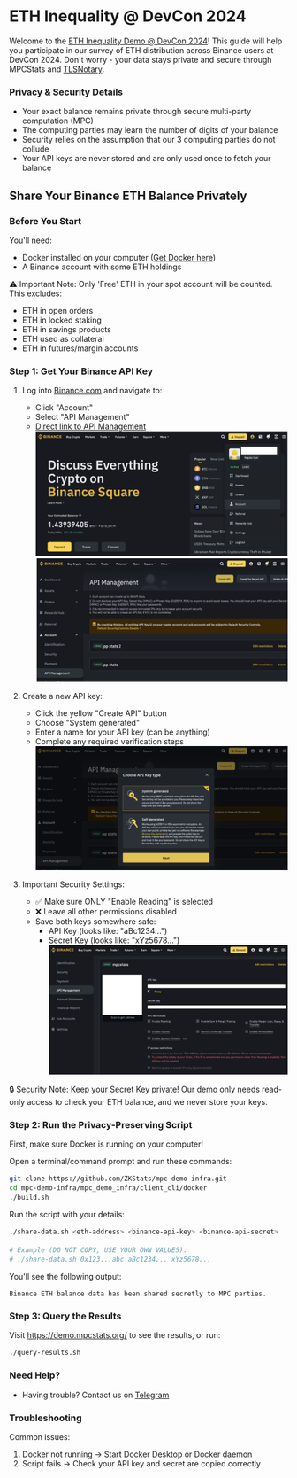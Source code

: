 # ETH Inequality @ DevCon 2024

Welcome to the [ETH Inequality Demo @ DevCon 2024](https://demo.mpcstats.org/)! This guide will help you participate in our survey of ETH distribution across Binance users at DevCon 2024. Don't worry - your data stays private and secure through MPCStats and [TLSNotary](https://tlsnotary.org/).

### Privacy & Security Details
- Your exact balance remains private through secure multi-party computation (MPC)
- The computing parties may learn the number of digits of your balance
- Security relies on the assumption that our 3 computing parties do not collude
- Your API keys are never stored and are only used once to fetch your balance

## Share Your Binance ETH Balance Privately

### Before You Start
You'll need:
- Docker installed on your computer ([Get Docker here](https://docs.docker.com/get-docker/))
- A Binance account with some ETH holdings

⚠️ Important Note: Only 'Free' ETH in your spot account will be counted. This excludes:
- ETH in open orders
- ETH in locked staking
- ETH in savings products
- ETH used as collateral
- ETH in futures/margin accounts

### Step 1: Get Your Binance API Key
1. Log into [Binance.com](https://www.binance.com) and navigate to:
   - Click "Account"
   - Select "API Management"
   - [Direct link to API Management](https://www.binance.com/en/my/settings/api-management)
![alt text](pics/image.png)
![alt text](pics/image-1.png)

2. Create a new API key:
   - Click the yellow "Create API" button
   - Choose "System generated"
   - Enter a name for your API key (can be anything)
   - Complete any required verification steps
![alt text](pics/image-2.png)

3. Important Security Settings:
   - ✅ Make sure ONLY "Enable Reading" is selected
   - ❌ Leave all other permissions disabled
   - Save both keys somewhere safe:
     - API Key (looks like: "aBc1234...")
     - Secret Key (looks like: "xYz5678...")
![alt text](pics/image-3.png)

🔒 Security Note: Keep your Secret Key private! Our demo only needs read-only access to check your ETH balance, and we never store your keys.

### Step 2: Run the Privacy-Preserving Script

First, make sure Docker is running on your computer!

Open a terminal/command prompt and run these commands:

```bash
git clone https://github.com/ZKStats/mpc-demo-infra.git
cd mpc-demo-infra/mpc_demo_infra/client_cli/docker
./build.sh
```

Run the script with your details:
```bash
./share-data.sh <eth-address> <binance-api-key> <binance-api-secret>

# Example (DO NOT COPY, USE YOUR OWN VALUES):
# ./share-data.sh 0x123...abc aBc1234... xYz5678...
```

You'll see the following output:

```
Binance ETH balance data has been shared secretly to MPC parties.
```

### Step 3: Query the Results
Visit https://demo.mpcstats.org/ to see the results, or run:
```bash
./query-results.sh
```

### Need Help?
- Having trouble? Contact us on [Telegram](https://t.me/mpcstats)

### Troubleshooting
Common issues:
1. Docker not running → Start Docker Desktop or Docker daemon
2. Script fails → Check your API key and secret are copied correctly
